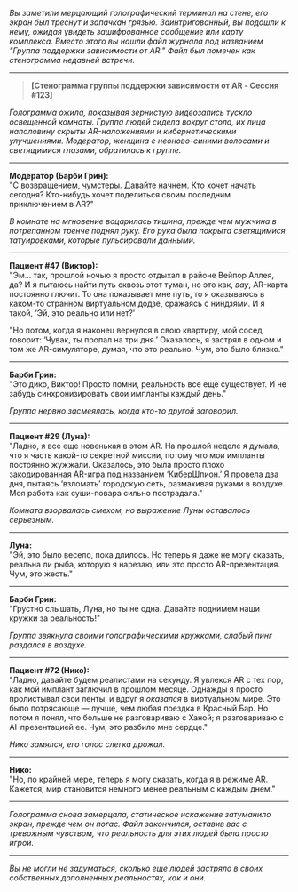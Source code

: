 _Вы заметили мерцающий голографический терминал на стене, его экран был треснут и запачкан грязью. Заинтригованный, вы подошли к нему, ожидая увидеть зашифрованное сообщение или карту комплекса. Вместо этого вы нашли файл журнала под названием "Группа поддержки зависимости от AR." Файл был помечен как стенограмма недавней встречи._

---

> **[Стенограмма группы поддержки зависимости от AR - Сессия #123]**

_Голограмма ожила, показывая зернистую видеозапись тускло освещенной комнаты. Группа людей сидела вокруг стола, их лица наполовину скрыты AR-наложениями и кибернетическими улучшениями. Модератор, женщина с неоново-синими волосами и светящимися глазами, обратилась к группе._

---

**Модератор (Барби Грин):**  
"С возвращением, чумстеры. Давайте начнем. Кто хочет начать сегодня? Кто-нибудь хочет поделиться своим последним приключением в AR?"

_В комнате на мгновение воцарилась тишина, прежде чем мужчина в потрепанном тренче поднял руку. Его рука была покрыта светящимися татуировками, которые пульсировали данными._

---

**Пациент #47 (Виктор):**  
"Эм... так, прошлой ночью я просто отдыхал в районе Вейпор Аллея, да? И я пытаюсь найти путь сквозь этот туман, но это как, _вау_, AR-карта постоянно глючит. То она показывает мне путь, то я оказываюсь в каком-то странном виртуальном додзё, сражаясь с ниндзями. И я такой, ‘Эй, это реально или нет?’

"Но потом, когда я наконец вернулся в свою квартиру, мой сосед говорит: ‘Чувак, ты пропал на три дня.’ Оказалось, я застрял в одном и том же AR-симуляторе, думая, что это реально. Чум, это было близко."

---

**Барби Грин:**  
"Это дико, Виктор! Просто помни, реальность все еще существует. И не забудь синхронизировать свои импланты каждый день."

_Группа нервно засмеялась, когда кто-то другой заговорил._

---

**Пациент #29 (Луна):**  
"Ладно, я все еще новенькая в этом AR. На прошлой неделе я думала, что я часть какой-то секретной миссии, потому что мои импланты постоянно жужжали. Оказалось, это была просто плохо закодированная AR-игра под названием ‘КиберШпион.’ Я провела два дня, пытаясь ‘взломать’ городскую сеть, размахивая руками в воздухе. Моя работа как суши-повара сильно пострадала."

_Комната взорвалась смехом, но выражение Луны оставалось серьезным._

---

**Луна:**  
"Эй, это было весело, пока длилось. Но теперь я даже не могу сказать, реальна ли рыба, которую я нарезаю, или это просто AR-презентация. Чум, это жесть."

---

**Барби Грин:**  
"Грустно слышать, Луна, но ты не одна. Давайте поднимем наши кружки за реальность!"

*Группа звякнула своими голографическими кружками, слабый *пинг* раздался в воздухе.*

---

**Пациент #72 (Нико):**  
"Ладно, давайте будем реалистами на секунду. Я увлекся AR с тех пор, как мой имплант заглючил в прошлом месяце. Однажды я просто пролистывал свои ленты, и вдруг я _оказался_ в виртуальном мире. Это было потрясающе — лучше, чем любая поездка в Красный Бар. Но потом я понял, что больше не разговариваю с Ханой; я разговариваю с AI-презентацией ее. Чум, это разбило мне сердце."

_Нико замялся, его голос слегка дрожал._

---

**Нико:**  
"Но, по крайней мере, теперь я могу сказать, когда я в режиме AR. Кажется, мир становится немного менее реальным с каждым днем."

---

_Голограмма снова замерцала, статическое искажение затуманило экран, прежде чем он погас. Файл закончился, оставив вас с тревожным чувством, что реальность для этих людей была просто игрой._

---

_Вы не могли не задуматься, сколько еще людей застряло в своих собственных дополненных реальностях, как и они._

